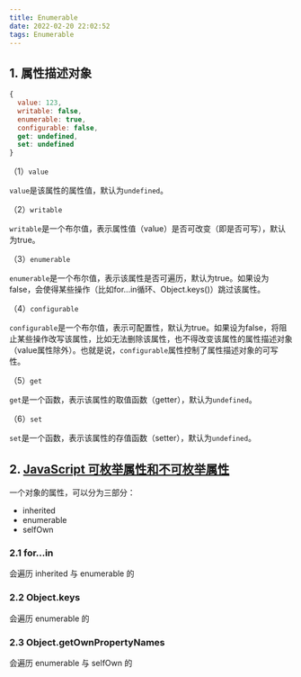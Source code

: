 ```yaml
---
title: Enumerable
date: 2022-02-20 22:02:52
tags: Enumerable
---
```


## 1. 属性描述对象

```js
{
  value: 123,
  writable: false,
  enumerable: true,
  configurable: false,
  get: undefined,
  set: undefined
}
```

（1）`value`

`value`是该属性的属性值，默认为`undefined`。

（2）`writable`

`writable`是一个布尔值，表示属性值（value）是否可改变（即是否可写），默认为true。

（3）`enumerable`

`enumerable`是一个布尔值，表示该属性是否可遍历，默认为true。如果设为false，会使得某些操作（比如for...in循环、Object.keys()）跳过该属性。

（4）`configurable`

`configurable`是一个布尔值，表示可配置性，默认为true。如果设为false，将阻止某些操作改写该属性，比如无法删除该属性，也不得改变该属性的属性描述对象（value属性除外）。也就是说，`configurable`属性控制了属性描述对象的可写性。

（5）`get`

`get`是一个函数，表示该属性的取值函数（getter），默认为`undefined`。

（6）`set`

`set`是一个函数，表示该属性的存值函数（setter），默认为`undefined`。

## 2. [JavaScript 可枚举属性和不可枚举属性](https://zhuanlan.zhihu.com/p/47291013)

一个对象的属性，可以分为三部分：

* inherited
* enumerable
* selfOwn

### 2.1 for...in

会遍历 inherited 与 enumerable 的

### 2.2  Object.keys

会遍历 enumerable 的

### 2.3 Object.getOwnPropertyNames

会遍历 enumerable 与 selfOwn 的
